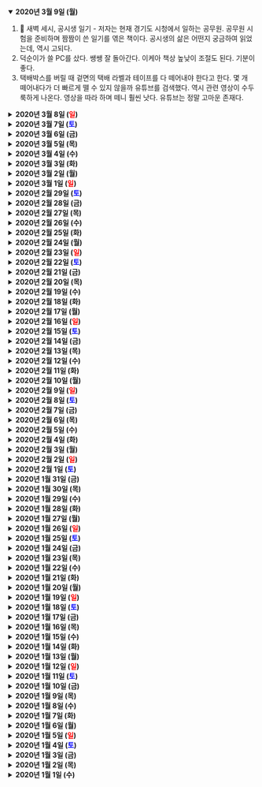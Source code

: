 <details open>
    <summary><b>2020년 3월 9일 (월)</b></summary>
        <ol>
            <li>📖 새벽 세시, 공시생 일기 - 저자는 현재 경기도 시청에서 일하는 공무원. 공무원 시험을 준비하며 짬짬이 쓴 일기를 엮은 책이다. 공시생의 삶은 어떤지 궁금하여 읽었는데, 역시 고되다.</li>
            <li>덕순이가 쓸 PC를 샀다. 쌩쌩 잘 돌아간다. 이케아 책상 높낮이 조절도 된다. 기분이 좋다.</li>
            <li>택배박스를 버릴 때 겉면의 택배 라벨과 테이프를 다 떼어내야 한다고 한다. 몇 개 떼어내다가 더 빠르게 뗄 수 있지 않을까 유튜브를 검색했다. 역시 관련 영상이 수두룩하게 나온다. 영상을 따라 하며 떼니 훨씬 낫다. 유튜브는 정말 고마운 존재다.</li>
        </ol>
</details>
<details>
    <summary><b>2020년 3월 8일 (<text style="color:red">일</text>)</b></summary>
        <p>📖 불의 검 1~12권 - 대하드라마를 본 듯한 재미가 있었다. 아라가 이 악물고 대장질을 할 때, 아무르 사람들이 제사를 지내는 장면에는 눈시울이 붉어졌다. 엔딩도 좋았다.</p>
</details>
<details>
    <summary><b>2020년 3월 7일 (<text style="color:blue">토</text>)</b></summary>
        <ol>
            <li>너덜너덜한 콘센트 케이스를 (일단 시험 삼아 1개만) 교체했다. 유튜브 영상 보며 따라 하니 할만하다. 나중에 너덜너덜한 것 다 바꿔야지. 새삼 영상 지식을 무료로 검색할 수 있는 환경을 제공해준 유튜브와 인터넷에게 감사.</li>
            <li>밥솥으로 고구마 쪄먹으니 간편하고 맛있다.</li>
            <li>주말은 분리수거. 이삿짐 박스가 상당히 많다.</li>
            <li>덕순이의 책상을 조립했다. 공간이 널찍하다. 높이도 위아래로 조절할 수 있다.</li>
            <li>공기청정기를 스마트폰과 연동시켰다. 사실 그냥 버튼 누르는 것이 더 편하고 빠르다. 그래도 굳이 스마트폰으로 조작하는 것이 즐겁다.</li>
            <li>집주인님께서 주신 영화관람권으로 덕순이와 영화.</li>
        </ol>
</details>
<details>
    <summary><b>2020년 3월 6일 (금)</b></summary>
        <ol>
            <li>정수기 설치해서 쓰니 편하다.</li>
            <li>택배가 계속 온다. 끊임없는 박스까기.</li>
            <li>드릴로 집 여기저기를 수리하는 것이 재밌다. 뭔가가 완성되는 기쁨.</li>
        </ol>
</details>
<details>
    <summary><b>2020년 3월 5일 (목)</b></summary>
        <ol>
            <li>전셋집으로 이사했다. 현금이 거의 다 바닥났다. 수납장은 3월 말에 월급이 들어오면 구입하는 걸로 결정. 당분간은 물건을 꺼내놓거나 박스에 넣은 채로 살아야 한다. 마침 코로나바이러스 문제도 있으니, 집들이는 나중에 해야겠다.</li>
            <li>테이블은 미리 사길 잘했다. 넓기도 하고, 콘센트 꽂이가 빌트인 되어있어 편하다.</li>
            <li>살림 장만을 위해 거대한 쇼핑을 여러 번 했다. 큰돈이 나간 것은 슬프지만 소득공제에 큰 도움이 될 것을 생각하면 위로가 된다.</li>
            <li>쇼핑하면서 각종 결제수단을 써봤다. 네이버페이, 쓱페이, 카카오페이, 앱카드, 실물 카드 등. 앱카드가 생각보다 편하다. 카카오페이는 생각보다 잘 안쓴다. 네이버페이는 적립을 많이 해줘서 좋다. 쓱페이는 그냥저냥인데 신세계 빨로 자주 쓰게 된다.</li>
            <li>문 앞에 택배 놓고 가는 시스템 재밌다.</li>
        </ol>
</details>
<details>
    <summary><b>2020년 3월 4일 (수)</b></summary>
        <p>한국은 분리수거를 꼼꼼하게 해야 한다(경비 아저씨의 눈길이 예리하다). 택배박스 라벨, 테이프도 따로 제거를 해야 한다. 사람들이 이 약속을 잘 지키는 것이 놀랍다.</p>
        <p>나는 버리는 재활용 쓰레기 중 실제로 재활용되는 것은 얼마 안 되는 것을 안다. 그래도 그 낮은 확률에라도 걸리길 기대하며 분리수거를 한다. 물론 플라스틱 소비 자체를 줄이는 것이 가장 좋다.</p>
</details>
<details>
    <summary><b>2020년 3월 3일 (화)</b></summary>
        <ol>
            <li>아파트 경비아저씨와 인사했다.</li>
            <li>원목 테이블이 왔다.</li>
            <li>집 비밀번호를 바꿨다.</li>
            <li>인터넷을 설치했다.</li>
            <li>독일의 이삿짐이 왔다.</li>
            <li>이불빨래를 했다.</li>
            <li>내일은 전셋집으로 완전히 이사한다.</li>
            <li>📖 장사의 신 - 나는 자영업자가 아니다. 그럼에도 불구하고 배울 점이 아주 많은 책. 내용 자체도 재밌다. 특히 저자의 다양한 접객 아이디어가 신선하다. 통 큰 서비스보다, 자잘한 서비스를 축적해나가는 것이 포인트. 반값 맥주를 제공하기보다, (오늘 들어온 회가 너무 싱싱해서) 한 번 드셔 보시라며 한 점 올려주는 것이 단골을 만든다.</li>
        </ol>
</details>
<details>
    <summary><b>2020년 3월 2일 (월)</b></summary>
        <p>📖 내 문장이 그렇게 이상한가요? - 문장 잘 쓰는 법과 일기가 묘하게 섞여있는 책. 이런 걸 재밌고 유익하다고 하는 것 같다.</p>
</details>
<details>
    <summary><b>2020년 3월 1일 (<text style="color:red">일</text>)</b></summary>
        <p>새로 산 세탁기가 과연 전셋집 세탁실 문을 통과할 수 있을까 걱정.</p>
</details>
<details>
    <summary><b>2020년 2월 29일 (<text style="color:blue">토</text>)</b></summary>
        <ol>
            <li>📖 윤태영의 좋은 문장론 - 글을 좀 더 잘 쓰고 싶어서 읽은 책. 이 책에 따르면 글은 잘 쓰는 것보다 잘 고치는 것이 더 중요하다. 시작할 때는 일단 내용 위주로 쓰자. 그리고 다시 읽으면서 여러 번 고치자. 간결하고 쉬운 문장으로 고치자.</li>
            <li>가구 보러 이케아 간다. 한국 이케아는 어떻게 다를지 (아니면 하나도 안 다를지) 기대된다.</li>
            <li>전세대출을 도와주신 은행 직원분을 칭찬하는 민원을 넣었다. 그분의 승진에 조금이라도 도움이 되기를 바란다.</li>
        </ol>
</details>
<details>
    <summary><b>2020년 2월 28일 (금)</b></summary>
        <ol>
            <li>건조해서 인공눈물을 많이 넣어서 그런지, 속눈썹이 많이 자랐다. 숱도 풍부해졌다.</li>
            <li>전셋집을 얻었다. 계획 속에만 있던 전셋집을 실제로 얻었다!</li>
            <li>오늘은 도배하는 날. 쓰레기봉투, 음료수, 간식을 사자.</li>
            <li>집의 정확한 도면을 만드려 한다. 오피스 디포에서 줄자를 샀다.</li>
        </ol>
</details>
<details>
    <summary><b>2020년 2월 27일 (목)</b></summary>
        <ol>
            <li>📖 일의 기쁨과 슬픔 - 재밌는 단편 소설집이었다. 첫 두 편은 뭔가 밥 먹다 만 느낌이어서 이상했는데, 나머지는 괜찮았다.</li>
            <li>📖 남편이 회사를 그만둔다고 합니다... - 크게 재밌지도, 재미없지도 않은 만화책. 돈 내고 읽지 않아서 다행이다.</li>
            <li>저번 달에 짧은 글을 써서 국립국어원에 제출했다 (인공지능 학습을 위해 쓰인다고 한다. 현재는 마감되었음). 그 보상으로 문화상품권 3만 원을 받았는데, 어디에 써야 될지 약간 고민.</li>
        </ol>
</details>
<details>
    <summary><b>2020년 2월 26일 (수)</b></summary>
        <p>집 앞 고깃집의 점심 메뉴가 좋다.</p>
</details>
<details>
    <summary><b>2020년 2월 25일 (화)</b></summary>
        <ol>
            <li>인공지능 학습 알바비를 받기 위해 미국의 W-8BEN 문서에 서명을 해야 했는데, 모두 전자서명으로 이루어졌다. 한국의 공문서에는 언제 전자서명이 도입되려나, 생각을 해보았는데 한국은 이미 (휴대폰 또는 공인인증서를 통한) 본인인증 시스템이 서명을 대체하고 있다. 공문서 관련해서 '내가 손으로 서명할 일이 있었던가?' 질문해보니 없었다. 이미 앞서가고 있었음.</li>            
            <li>📖 평등은 없다 - 너무 짧은 책이라 당황스러웠지만 그래도 생각해볼 만한 주제였다. 경제적 불평등이 문제가 아니라 빈곤이 문제고 다수가 돈을 (괜찮은 일상을 살기에) 충분하게 갖지 못함이 문제다.</li>
            <li>📖 나는 아마존에서 미래를 다녔다 - (실제로 그런지는 모르겠지만 일단 저자가 스스로를 소개하기엔) 슈퍼 록스타 개발자가 아닌 평범한 실력의 개발자로서 아마존에서 12년간 근무하며 경험하고 배웠던 일들과 아마존의 업무 문화를 엿볼 수 있는 책. 공감 가는 내용과 배울 내용이 적절히 섞여있어 개인적으로 많이 와 닿는 책이었다. 끝없이 오직 본질을 추구하며 달려가는 것은 매우 보람차면서도 지치는 일이다.</li>
        </ol>
</details>
<details>
    <summary><b>2020년 2월 24일 (월)</b></summary>
        <p>📖 하이퍼포커스 - 언제나 100% 집중하는 삶은 사실 그리 좋지 못하다는 것을 가르쳐준 책. 몰입 상태는 최고로 생산적이지만 강한 통제력 때문에 창의적이지 못하다. 반대로 아무 생각 없이 멍 때리기는 생산적이지는 않지만 창의적이다. 창의적이기만 해서는 아무것도 이루지 못하지만, 생산적이기만 해서는 새로운 관점에서 보지 못한다.</p>
        <p>결론은 (언제나 그렇듯이) 밸런스.</p>
</details>
<details>
    <summary><b>2020년 2월 23일 (<text style="color:red">일</text>)</b></summary>
        <ol>
            <li>일요일은 가계부 작성.</li>
            <li>어머니가 주신 시루떡 맛있다.</li>
            <li>오랜만에 오래 잘잤다.</li>
        </ol>
</details>
<details>
    <summary><b>2020년 2월 22일 (<text style="color:blue">토</text>)</b></summary>
        <ol>
            <li>다음 주에 전셋집 잔금을 치르기 위해 이체한도를 올렸다. 긴장됨.</li>
            <li>다행히 마블과 소니의 관계는 좋은 쪽으로 발전하고 있는 듯. 스파이더맨 영화가 더 다양하게 나올 것 같다.</li>
            <li>인공지능 학습시키기 알바 2개.</li>
        </ol>
</details>
<details>
    <summary><b>2020년 2월 21일 (금)</b></summary>
        <ol>
            <li>안드로이드11이 프리뷰 봤는데 재밌는 기능이 많다. 특히 화면 자체 녹화 기능과 세부 권한 설정.</li>
            <li>김밥 김에 밥 깔아주고 다 만든 김밥 썰어주는 로봇이 신기하다.</li>
            <li>커피우유 2+1 좋다.</li>
        </ol>
</details>
<details>
    <summary><b>2020년 2월 20일 (목)</b></summary>
        <ol>
            <li>덕순이가 추천해준 중국노래 芒种 아주 좋다.</li>
            <li>전세대출이 본심사에 들어갔다. 긴장됨.</li>
            <li>국민은행 전자 서명 스크린을 유심히 보니까 Adobe Sign을 사용하고 있었다. 국내 전자서명 업체의 소프트웨어가 아니라 놀라웠음. 어서 전자서명/전자도장으로 근로계약서도 작성하고, 부동산 거래도 하는 시대가 왔으면.</li>
            <li>카카오 이메일 계정을 만들었지만 웹버전도 없고 전용앱도 없어서 방치 중...</li>
        </ol>
</details>
<details>
    <summary><b>2020년 2월 19일 (수)</b></summary>
        <p>📖 논어 - 어려울까봐 많이 걱정했는데 생각보다는 읽을만했다. 중국어 부분은 모르니 건너뛰고, 친절한 한국어 번역과 해설이 날 살려주었다. 읽으면서 인상 깊었던 부분을 추려봄:</p>
        <ul>
            <li><i>군주는 신하를 예(禮)로써 통솔하고, 신하는 군주를 충심으로 섬겨야 합니다.</i></li>
            <li><i>백성들을 교화하고 이끌 수는 있지만, 그들에게 강요해서는 안 된다.</i></li>
            <li><i>계문자(季文子)가 세 번 생각한 뒤에야 행하였다. 공자가 이 말을 듣고 말했다. "두 번이면 충분하다."</i></li>
            <li><i>군자는 화합하지만 동일하지 않으며, 소인은 동일하지만 화합하지 않는다.</i></li>
            <li><i>원양(原壤)이 두 다리를 벌리고 앉아 공자를 기다렸다. 공자가 그를 비난하였다. "너는 어려서는 효제(孝悌)를 배우지도 않았고, 장성해서는 이뤄놓은 것도 없고, 늙어서는 죽지도 않으니 정말 도적이로다." 그러면서 지팡이로 그의 종아리를 쳤다.</i></li>
        </ul>
</details>
<details>
    <summary><b>2020년 2월 18일 (화)</b></summary>
        <p>📖 카오스 멍키 - 실리콘밸리의 (야수성이 들끓는) 무법지대와 같은 이야기는 언제 읽어도 재밌다. 특히 (저자가 페이스북에서 일했던 내용을 토대로) 페이스북의 업무 문화를 머릿속에 그려볼 수 있다는 점이 좋았다. IT 스타트업의 세계는 냉정하고, 쉴 새 없고, (끝이 없기에) 지치지만, 그만큼 중독성이 있다.</p>
        <p>흥미로운 얘기와는 별개로, 저자가 그다지 좋은 인성의 소유자는 아닌 것 같다. 저자 본인이 벌인 일 중 몇몇은 꽤 쓰레기 같은 행동이었으니까. 근데 그건 (책을 자세히 읽어보면) 저자 본인도 인정하는 것 같다.</p>
</details>
<details>
    <summary><b>2020년 2월 17일 (월)</b></summary>
        <ol>
            <li>국내 관객 수는 잘 모르겠지만 소닉은 전 세계적으로 흥한듯하다. 지난 4일 동안의 (전 세계) 박스오피스 매출이 1000억 원을 넘었음.</li>
            <li>면을 넣은 마파두부 너무 맛있다. 적당히 맵고.</li>
            <li>글을 읽을 때 E잉크와 스마트폰 중 어느 게 눈이 더 피로한가에 대한 자료를 보니 결론은 둘 다 비슷하다였다.</li>
        </ol>
</details>
<details>
    <summary><b>2020년 2월 16일 (<text style="color:red">일</text>)</b></summary>
        <ol>
            <li>이마트에서 장보고 폰으로 적립 후 카드로 결제하는 건 번거로우니 다음부터는 쓱페이를 써보자.</li>
            <li>간편 결제 서비스와 적립금 쌓이는 것 때문에 가계부 정리가 복잡해졌다. 좀 더 간단하게 정리할 수 있도록 궁리해봐야겠다.</li>
            <li>어제는 술 마시면서 책을 읽어보았는데 영 아니었다. 책은 맑은 정신으로 읽자.</li>
        </ol>
</details>
<details>
    <summary><b>2020년 2월 15일 (<text style="color:blue">토</text>)</b></summary>
        <p>📖 네이버는 어떻게 일하는가 - 네이버의 업무 문화에 대한 책인 줄 알았는데, 업무 문화뿐만 아니라 창업스토리, 현재 투자하고 있는 기술 등 네이버에 대한 전반적인 내용을 모두 다루고 있다.</p>
        <p>책에 소개된 네이버의 업무 문화는 요즘 IT회사들이 일하는 방식과 크게 다르지 않다. 자유로운 업무 스케줄을 갖고, 이동하면서 스마트폰으로 일하고 집에서 일했다가 사무실에서 일한다. 이건 크게 특별할 것이 없는 부분이다. 다만 조직관리 부분에서 아메바식 경영스타일을 도입한 것은 몰랐던 사실이라 흥미로웠다.</p>
        <p>대표가 서비스 디테일에 대한 수정 요청을 24시간 언제든지 담당 팀에게 메시지를 보내면 담당 팀이 최대한 빠르게 조치를 취하는 건, 나는 양날의 검이라고 생각한다. 디테일에 대한 집착은 환영이지만, 대표가 하는 말이면 모든 우선순위를 제쳐놓고 처리하게 되어 고객의 의견과 데이터보다 대표에 말에 귀를 기울이게 될 수도 있다. 일하는 직원으로서의 피로도도 상당할 테고.</p>
        <p>그래도 네이버가 한국을 대표하는 테크회사인 것은 사실이고, 네이버의 서비스도 상당히 괜찮아졌다. 저자가 말하는 것처럼 향후 어떻게 '검색과 뉴스' 회사에서 '기술' 회사로 거듭날지 궁금하다.</p>
</details>
<details>
    <summary><b>2020년 2월 14일 (금)</b></summary>
        <p>'원래 그런거야' 이 말이 아마 TOP3 안에 들 정도로 싫다.</p>
</details>
<details>
    <summary><b>2020년 2월 13일 (목)</b></summary>
        <p>📖 마케팅이다 - 세스 고딘이 해주는 마케팅 이야기 책. 마케팅은 '누구의 문제를 어떻게 해결해줘야 할까?'에서 출발해야 한다는 메시지에 동의한다. 본질에 집중하고 소수의 팬에게 집중해야 한다. 불특정 다수에게 광고를 뿌리는 시대는 (아직 많이들 그렇게 하고 있긴 하지만) 끝나가고 있다. 더 민주적이고, 투명하고, 빡빡하고, 혼란스럽고, 신뢰를 구축하기 어렵고, 될 놈은 되고, 껍데기가 아닌 본질에 (진짜로) 올인해야 하는, 그렇게 하기는 정말 어렵기 때문에 그렇게 해내는 자들이 보상을 쓸어가는, 그런 방향으로 (더 빠르게) 흘러갈 것이라 생각한다.</p>
</details>
<details>
    <summary><b>2020년 2월 12일 (수)</b></summary>
        <ol>
            <li>1월 통신비 8800원이 출금된다는 알림이 왔다. 독일 가기 전 6~7만 원 쓰던 걸 생각하면 아주 꿀.</li>
            <li>각종 알림이 카톡으로 오는 건 좋은데, 역시 카톡 채팅방 리스트가 난잡해지니 신경 쓰인다. 채팅과 알림 탭을 구분할 수 있으면 좋을 텐데.</li>
            <li>어제 저녁은 일 이야기하면서 삼겹살.</li>
        </ol>
</details>
<details>
    <summary><b>2020년 2월 11일 (화)</b></summary>
        <ol>
            <li>한국에선 이메일이 철저히 무시당하고 그 대신 카톡, 문자, 전화가 상당히 자주 쓰인다. 상대방의 반응을 빨리빨리 얻어낼 수는 있지만, 반대로 정확한 정보를 한 곳에 시간 순서대로 모아놓는 작업이 따로 필요해서 좀 귀찮다. 체계보다는 느낌적인 느낌이 더 중시되는 느낌적인 느낌.</li>
            <li>구독하는 해외 서비스의 결제 카드정보를 신용카드로 바꾸었다.</li>
            <li>구글의 프로그레시브 웹앱을 4개 써보았다(드라이브, 포토, 맵, 유튜브뮤직). 미래의 모든 앱은 전부 프로그레시브 웹앱으로 되지 않을까 생각한다.</li>
        </ol>
</details>
<details>
    <summary><b>2020년 2월 10일 (월)</b></summary>
        <ol>
            <li>오늘은 전세자금 마련을 위해 오랫동안 묵혀놨던 정기예금을 해지하자.</li>
            <li>신용카드를 픽업하러 가자.</li>
            <li>조금 덜 추워졌다.</li>
        </ol>
</details>
<details>
    <summary><b>2020년 2월 9일 (<text style="color:red">일</text>)</b></summary>
        <ol>
            <li>어제 저녁에 이태리 부대찌개 먹었는데 햄도 듬뿍 들었고 국물 뜨근하고 다 좋았다.</li>
            <li>장모님 환갑. 맛있는 저녁과 술. 즐거운 시간.</li>
            <li>일찍 씻고 자자. 한국 와서 수면 패턴이 많이 어그러졌음.</li>
        </ol>
</details>
<details>
    <summary><b>2020년 2월 8일 (<text style="color:blue">토</text>)</b></summary>
        <ol>
            <li>드디어 독일에서 온 이삿집이 전부 도착했다. 설날과 담당자 실수 등이 겹쳐 많이 늦어졌지만, 다 도착했으니 됐다. 지금 임시로 살고 있는 오피스텔에는 둘 곳이 없기 때문에 당분간은 부모님 집에 놓기로.</li>
            <li>🎬 버즈 오브 프레이(할리 퀸의 황홀한 해방) - 가벼운 마음으로 즐겁게 볼 수 있는 영화였다. 의외로 액션이 괜찮았고, 헌트리스 캐릭터가 마음에 든다. 내용 전개가 뒤죽박죽이면서도 나중에 합쳐진 후 막나가는 느낌이 좋았음.</li>
            <li>거실에 놓을 테이블을 결제했다. 큰 돈이 나갈 때마다 가슴이 철렁하지만, 그래도 마음에 드는 공간을 만들어 가는 건 기분이 좋다.</li>
        </ol>
</details>
<details>
    <summary><b>2020년 2월 7일 (금)</b></summary>
        <ol>
            <li>현재 나에겐 PS4가 없기 때문에, 형에게 나의 PS4 아이디를 빌려줬다. 내 라이브러리에 있는 어쌔신 크리드 오디세이를 공짜로 플레이할 수 있어서 좋아하는 중.</li>
            <li>📖 에이트 - 인공지능 사회에 관한 책. 저자가 한국인이라 좀 더 와 닿는 이야기가 많았다. 인공지능은 사회의 기계적인 부분(무언가를 만들거나, 운반하거나, 확인하거나, 감시하는 등)은 대부분 대체하고 있고 계속해서 대체할 것이다. 인공지능에게 대체되지 않는 인간이 되려면 어떡해야 할까. 책을 읽으면서 내린 결론은, 인공지능의 기술적인 사실과 존재의미를 정확히 이해하고, 그 인공지능을 적극 활용하는 창조적이고, 이타적이고, 철학적으로 생각할 수 있는 사람이 되도록 죽을 때까지 갈고닦는 삶을 살아야한다. 그렇지 않으면 인공지능의 보호 아래 그저 살아가기만 하는 존재가 될지도 모른다.</li>
            <li>90년대 대격변은 PC였고, 2000년대 초반 대격변은 인터넷, 2010년 이후의 대격변은 스마트폰. 스마트폰 다음의 대격변은 무엇일까 예측을 해보면, 나는 인공지능, 도시 인프라 그리고 법이라고 생각한다. 인공지능이야 계속해서 발전해 모든 곳에 스며들 것이고, 도시 인프라도 그에 맞춰 전부 리뉴얼되어야 하고, 관련 법도 뜯어고칠 곳이 많다. 근데 만약 인공지능 수준이 상당히 높아졌고, 도시도 대부분 스마트 시티로 리뉴얼됐고, 법도 그에 맞게 개정되었다고 치면, 그다음은 뭐지?</li>
        </ol>
</details>
<details>
    <summary><b>2020년 2월 6일 (목)</b></summary>
        <ol>
            <li>가구를 보러 원당까지 다녀왔다. 마음에 드는 걸 찾아서 다행.</li>
            <li>매끄러운 협업은 기분이 좋다.</li>
            <li>상하목장 우유 비싸지만 맛있음.</li>
        </ol>
</details>
<details>
    <summary><b>2020년 2월 5일 (수)</b></summary>
        <ol>
            <li>아침에 엄청 추웠다. 살려는 매트리스에 누워보기 위해 추위를 뚫고 침대 매장으로 가 열심히 누워본 후 결제했음.</li>
            <li>전세대출 이율을 낮추기 위해 신용카드를 발급했다. 또한 먼 미래에 높은 신용등급으로 대출을 받기 위해서도 신용카드를 써야 하는 상황. 바로바로 돈이 빠져나가지 않는 게 귀찮긴 하지만 그 외에는 괜찮을 것 같다.</li>
            <li>이마트 푸드코트 밥 맛있다.</li>
        </ol>
</details>
<details>
    <summary><b>2020년 2월 4일 (화)</b></summary>
        <ol>
            <li>📖 미니멀라이프 물건 관리와 정리법 - 원래 책 제목이 'すっきり暮らすために持たないもの、やめたこと'인데, 한국 제목은 그 뉘앙스를 다 날려버린 정리 스킬 모음집으로 만들어버렸다. 구린 제목과는 다르게 배울만한 정리 기술이 쏠쏠하게 있었다. 완벽한 수납보다는 애초에 수납할 물건을 (엄격한 규칙을 갖고)적게 유지하는 것이 핵심.</li>
            <li>덕순이가 알려준 이천쌀 아이스크림 맛있다. 이마트24 편의점에서만 판다고 함.</li>
            <li>테이블 사이즈를 보러 판교 무인양품을 갔다. 낮은 테이블이 꽤 기분 좋다. 하지만 퀄리티에 비해 비쌈.</li>
            <li>덕순이와 오전에 치과 가서 스케일링을 받았다. 독일과 비교해서 모든 것이 훌륭했다. 친절한 직원들, 최신식 장비, 폐렴 때문인지 열도 재주고, 이 닦는 법도 가르쳐주고, 의료보험까지 된다.</li>
            <li>백종원의 홍콩반점에서 고추짜장+볶음짬뽕+탕수육을 시켜 덕순이와 맛있게 먹었다. 저렴한데 맛까지 있으니 만족도 매우 높았음.</li>
            <li>은행에서 약 1시간 상담 후 전세대출을 신청했다. 덕순이와 난 이제 빚쟁이의 삶으로 향한다.</li>
        </ol>
</details>
<details>
    <summary><b>2020년 2월 3일 (월)</b></summary>
        <ol>
            <li>덕순이와 집에서 고기를 구워 먹었는데 그렇게 꿀맛일 수가 없었다. 게다가 고기 먹을 때 필요한 상추와 깻잎을 손쉽게 살 수 있다는 점에서 감동이었다. 모든 걸 베를린과 비교하면 더 증폭해서 즐길 수 있다^_^</li>
            <li>전통 찻집엔 전통 차만 있는 게 아니었다. 몰랐음.</li>
            <li>어서 전셋집으로 이사 가고 싶은 마음. 한 달 남았다.</li>
        </ol>
</details>
<details>
    <summary><b>2020년 2월 2일 (<text style="color:red">일</text>)</b></summary>
        <p>📖 공부의 미래 - 모르는 것을 효과적으로 공부하는 법을 공부하는 것이 중요하다.</p>
</details>
<details>
    <summary><b>2020년 2월 1일 (<text style="color:blue">토</text>)</b></summary>
        <ol>
            <li>한국에서 보낸 첫 한 달에 대한 감상은... 벌써 한 달이 지났네? 아직도 새로운 발견이 있다. 정말 모든 것이 모바일 위주라던가, 번화가의 길거리도 놀랍도록 깨끗하다던가, 사람들이 생각보다 마스크를 안 쓰고 다닌다던가, 지하철 와이파이가 잘 잡혀도 일부 구간(주로 터널)에서는 안 잡힌다던가, 슈퍼/편의점 브랜드별 오리지널 맥주가 생겼다던가 등등.</li>
            <li><p>오늘은 수원 영통에 있는 삼성 박물관을 다녀왔다. 주말인데도 한산한 걸 보면 큰 인기는 없는 듯? 대신 삼성 본사 옆에 있다 보니 박물관 구성을 세심하게(=돈을 발라서) 잘해놓았다. 입장료는 무료(!). 전기의 발견부터 시작해 현재 인공지능 시대에 이르기까지 삼성이 그 역사와 함께 어떤 형태로 발전해왔는지 한눈에 볼 수 있다. 애니콜 휴대폰이나 브라운관TV 같이 추억의 가전제품도 많이 볼 수 있어서 나름 재밌음.</p>
            <p>삼성은 한국인으로서 복잡 미묘한 감정이 드는 기업이지만, 세계 최고의 기술력과 자본을 가진 기업인 것은 부정할 수 없고 배울 점도 많다. 다만 전시관에 소프트웨어에 대한 이야기가 거의 없어 역시 이 부분은 아직 자신이 없구나 느꼈음.</p></li>
            <li>2월 1일이니 1월의 가계부를 정리하자.</li>
        </ol>
</details>
<details>
    <summary><b>2020년 1월 31일 (금)</b></summary>
        <ol>
            <li><p>📖 OKR: 전설적인 벤처투자자가 구글에 전해준 성공 방식 - 나는 구글이 OKR을 만들었다고 생각했는데, 1980년대에 앤디 그루브라는 사람이 만들었고, 후에 인텔이 도입했고, 그 후에 인텔이 도입한 사례를 참고해 구글이 도입했다는 것이라는 게 놀라웠다.</p>
            <p>또한 OKR은 회사에서 사용하는(내가 다니는 회사에서도 사용하고 있다) 성과 측정 도구라고만 생각했는데, 생각보다 많은 유명인들이 자신의 개인적인 용도로도 OKR을 사용하고 있다는 게 놀라웠다. 덕순이와 나 사이에서도 "우린 현재 행복한 가정을 이루고 있는가?"를 구체적으로 측정할 수 있도록 시험 삼아 OKR을 사용해보면 어떨까 한다.</p></li>
            <li>어제 친구를 만나러 공덕을 갔다. 사업을 즐거운 마음으로 하시는 것 같아 좋았고 재밌는 구경도 많이 시켜주셨다. 새로운 무언가를 만드는 사람의 이야기는 언제나 재밌음.</li>
            <li>생각해보니 나의 첫 직장은 공덕에 있었고, 매일 왕복 4시간을 출퇴근에 소비했다(당시엔 스마트폰도 없었다). 옛날엔 어떻게 그렇게 무식 부지런하게 다녔는지 모르겠다. 오랜만에 오니 기억나는 가게도 있고 새로 생긴 가게도 있고, 추억이 새록새록하다. 근로자로 일한 지 벌써 10년.</li>
        </ol>
</details>
<details>
    <summary><b>2020년 1월 30일 (목)</b></summary>
        <p>전세대출에 필요한 재직증명서와 월급명세서를 출력하려 하는데 사무실 프린터가 어째서인지 잘 작동하지 않아 오피스디포에서 가서 출력을 하는데 단 돈 200원. 게다가 카드결제가 가능하다. 나는 충격 먹었다.</p>
        <p>아직 내가 독일에 살고 있다면 프린터 구입을 고려해보겠으나 지금처럼 1) 각종 무인발급기에서 증명서를 출력할 수 있고 2) 개인적으로 필요한 서류는 몇 백 원에 출력소에서 출력할 수 있다면, 프린터는 안 사도 되겠다(사실 출력소에서 싸게 프린트하는 건 10~20년 전에도 가능했으나 어느새 잊고 있었음).</p>
        <p>프린터뿐만 아니라 다른 것도 집에 이것저것 구비해놓는 것보다 (약간 불편하더라도)필요할 때 주변 상권의 인프라를 이용하는 게 더 간편하고 돈도 덜 들 것 같다.</p>
</details>
<details>
    <summary><b>2020년 1월 29일 (수)</b></summary>
        <p>전셋집 가구 배치를 어떻게 할까 아이패드로 이리저리 돌려보다가 늦게 잤다.</p>
</details>
<details>
    <summary><b>2020년 1월 28일 (화)</b></summary>
        <ol>
            <li>어제 덕순이와 카페에 가서 각자 할 일을 하며 시간을 보냈는데 평화롭고 좋았다.</li>
            <li>대출 신청에 필요한 서류를 모으자.</li>
            <li>생각보다 편의점에 잘 안 가게 된다. 비싸기도 하고.</li>
        </ol>
</details>
<details>
    <summary><b>2020년 1월 27일 (월)</b></summary>
        <p>안락한 환경에 젖어들지 말자.</p>
</details>
<details>
    <summary><b>2020년 1월 26일 (<text style="color:red">일</text>)</b></summary>
        <p>🎬 남산의 부장들 - 친구들과 밤늦게 봐서 졸리면 어떡하나 걱정했는데 쓸데없는 걱정이었다. 다 보고 나서 계속 "재밌다 재밌다" 했음. 어제 다 읽은 한국 근현대편과 영화 내용이 겹치기 때문에 머릿속에 더 빠져들었던 것 같다.</p>
        <p>또한 한국 영화에서 의미 없이 많이 나오는 1) 과도하게 잔인한 장면 2) 내용과 관계없는 예쁜 아이캔디 배우 3) 그 아이캔디 배우의 과도한 노출과 잠자리 장면이 없어 더 마음에 들었다.</p>
</details>
<details>
    <summary><b>2020년 1월 25일 (<text style="color:blue">토</text>)</b></summary>
        <ol>
            <li>📖 역사 멘토 최태성의 한국사 근현대편 - 전근대편보다 더 가까운 과거의 일을 이야기하고 있어서 재밌었다. 2018년에 나온 책이라 그런지 문재인 대통령 취임 등 굉장히 최근까지의 내용을 다루고 있다.</li>
            <li>설을 맞아 부모님 집에 왔는데, 탁자 위에 물티슈가 하나 있었다. 물티슈 이름이 "홈플러스 시그니처 물티슈"였다. 출시된 상품이 성숙해지면서 (누구에게나 추천할 수 있는) 하나의 대표 상품으로 자리 잡아가는 게 시그니처 상품이라고 생각했는데, 홈플러스 물티슈는 아예 제품명에 '시그니처'를 넣어버렸다(사람 이름으로 치면 '김훌륭'이 아닐까). 하나의 마케팅 용어로 굳어지고 있다는 느낌을 받았다. 이 단어 중구 남방으로 너무 많이 보임.</li>
            <li>한국의 맥주 종류가 참 다양해진 게 보인다. 최근에 마신 건 GS슈퍼의 '경복궁' 맥주인데 너무 강하지 않고 맛있다. 유럽 맥주야 지겹도록 마셨으니, 국내 브랜드를 다양하게 즐겨보자.</li>
        </ol>
</details>
<details>
    <summary><b>2020년 1월 24일 (금)</b></summary>
        <p>어제 스타벅스에서 일하는데 콘센트 자리가 없어서 맥북 배터리가 간당간당했다. 하지만 살아남았음.</p>
</details>
<details>
    <summary><b>2020년 1월 23일 (목)</b></summary>
        <ol>
            <li>밥솥으로 밤 쪄 먹으니 꿀맛.</li>
            <li>집에서 일할 때 끝을 맺는 게 중요하다고 느꼈다. 안 그러면 끝도 없이 일하게 된다.</li>
            <li>레진에서 설 선물로 비싼 과일을 보내줬는데, 연재 종료된 지 꽤 된 작품(매출도 콩알만 한 수준이다)에게 왜 계속 신경 써주는지 의아하면서도 맛있게 먹었다.</li>
        </ol>
</details>
<details>
    <summary><b>2020년 1월 22일 (수)</b></summary>
        <p>📖 역사멘토 최태성의 한국사 전근대편 - 우리나라 역사에 대한 교양이 부족하다고 느끼던 참에, 예스24 북클럽에 눈에 띈 책. 단순히 랭킹이 높아서 읽기 시작했는데, 쉽게 쓴 덕분인지 빠르게 읽었다. 읽으면서 든 생각은, 나의 이득을 위해 타인을 구속하면 언젠가는 그 대가를 지불해야하는 것 같다.</p>
</details>
<details>
    <summary><b>2020년 1월 21일 (화)</b></summary>
        <p>📖 90년생이 온다 - 예스24 북클럽(덕순이 덕분에 2달 무료)에 있길래 읽었다. 의외로 자세한 사례와 연구가 꽤 있어 생각할 거리가 많았다. 앞으로의 세상은 지금보다 훨씬 더 직관적이고 투명하게 바뀔 것이라 생각한다. 그런 과정에서 나를 포함한 많은 사람들의 삶에 변화가 있겠지?</p>
</details>
<details>
    <summary><b>2020년 1월 20일 (월)</b></summary>
        <ol>
            <li>어제는 오랜 친구와 오랜만에 만나서 보쌈과 파전과 막걸리를 먹으며 즐거운 시간.</li>
            <li>이번 주는 먹는 거 조금 쉬어야지.</li>
            <li>이번 주에 한국에서의 첫 월급이 들어온다. 두근두근.</li>
        </ol>
</details>
<details>
    <summary><b>2020년 1월 19일 (<text style="color:red">일</text>)</b></summary>
        <ol>
            <li>오랜만에 9시간을 잤다.</li>
            <li>어제는 반가운 친구들을 만났다. 한 명이 미국에서 온 덕분에 서울 관광도 즐겁게 했는데, 내가 기억하던 것과 많이 달라졌다. 경복궁이 너무 아름답고 조용해서 많이 걸었다.</li>
            <li>📖 스몰빅 - 평범한 자기 계발 책일 줄 알았는데 의외로 쓸만한 부분이 있었다. 불타는 의지와 동기부여보다는 '그렇게 할 수밖에 없는 환경과 시스템'을 만들어 매일 조금씩 만들어 가는 것이 훨씬 효과적이고 현실적이다.</li>
        </ol>
</details>
<details>
    <summary><b>2020년 1월 18일 (<text style="color:blue">토</text>)</b></summary>
        <ol>
            <li>🎬 천문 - 세종대왕과 장영실의 이야기를 다룬 영화. 장영실이 흥분에 가득 차서 시계를 뚝딱뚝딱 만들 때, 그 새로운 것을 만들어내는 에너지가 기분 좋았다. 내용도 전반적으로 재밌었음.</li>
            <li>내가 돈 쓴 적도 없는 곳에서 현금영수증이 기록되길래 뭔가 싶었는데, 아마 나의 휴대폰 번호를 전에 쓰던 사람의 가족이 적립하는 것이 아닐까 싶다. 나야 손해 볼 것 없이 오히려 이득이지만, 그래도 말해줄 방법이 없어서 안타깝네.</li>
            <li>중요하고 급한 것보다, 중요하지만 급하지 않은 것에 시간을 투자하자.</li>
        </ol>
</details>
<details>
    <summary><b>2020년 1월 17일 (금)</b></summary>
        <ol>
            <li>이제 유튜브 2배속 없이는 영상을 못 보겠다.</li>
            <li>롤의 전략적 팀전투 모드가 너무 재밌어서 하루에 꼭 3판 정도는 하고 잔다. 끊임없이 새로워지는 롤을 보면 어떤 게임이 장수하는지 눈에 보인다.</li>
            <li>어젯밤에 덕순이와 전셋집 도면을 아이패드로 이리저리 돌리보면서 안에 가구를 이리저리 배치하면서 어디에 뭘 놓을지 이야기하는 순간이 아주 즐거웠다. 덕분에 늦게 잤다.</li>
        </ol>
</details>
<details>
    <summary><b>2020년 1월 16일 (목)</b></summary>
        <ol>
            <li>하루 루틴이 어느정도 자리잡혔다. 컨디션도 좋고.</li>
            <li>아침엔 감동란.</li>
            <li>점심 때 스시를 먹자!!</li>
        </ol>
</details>
<details>
    <summary><b>2020년 1월 15일 (수)</b></summary>
        <p>아침에 일어나면 독일에서 야근 중인 애들과 이야기할 수 있다.</p>
</details>
<details>
    <summary><b>2020년 1월 14일 (화)</b></summary>
        <p>살기 좋은 동네와 비싼 동네는 역시 별개라는 생각이 든다. 잠깐 판교를 갔다 올 일이 있었는데, 평균 밥값을 12000원 이상 잡아야 하고 가게도 그렇게 많지 않다. 주변 건물 디자인이나 퀄리티는 정말 좋지만, 정작 이용해야 할 인프라가 그렇게 다양하지는 않아서 집값과 물가가 훨씬 낮은 지역이 살기는 더 좋다는 생각이 들었다.</p>
</details>
<details>
    <summary><b>2020년 1월 13일 (월)</b></summary>
        <p>📖 시녀 이야기 - 역시 남에게 무언가를 강제한다는 것은 좋지 않다. 사람은 자유롭고 심심하지 않아야한다.</p>
</details>
<details>
    <summary><b>2020년 1월 12일 (<text style="color:red">일</text>)</b></summary>
        <ol>
            <li>🎬 만달로리안 시즌1 - 디즈니+ 스타워즈 드라마. 나 같은 라이트 팬이 (잔뜩 심어진 이스터에그를 눈치채지 못하는 상태에서) 보기에도 평범하게 재밌는 작품이었다. 아기 요다를 데리고 탈출하는 에피소드3과 마지막 에피소드가 가장 재밌었다.</li>
            <li>🎬 겨울왕국 - 2를 본 후에 1이 궁금해져서 아침에 봤는데 1이 훨씬 재밌었다. 2는 캐릭터와 음악 외에는 기억나는 게 별로 없는데, 1은 아주 인상적이었다.</li>
            <li>점심은 가족점심. 샤브샤브.</li>
        </ol>
</details>
<details>
    <summary><b>2020년 1월 11일 (<text style="color:blue">토</text>)</b></summary>
        <ol>
            <li>전세 계약서에 서명하고 계약금 다 지불했다. 큰 금액이라 긴장됐지만 무사히 잘 마무리되었다.</li>
            <li>집주인분이 인상도 좋고 상대방을 존중해주는 스타일이라 마음에 들었다.</li>
            <li>계약하고 오는 길에 덕순이와 명랑핫도그를 먹었는데 엄청 맛있었다. 하지만 칼로리가 폭탄이어서 정말 가끔만 먹어야겠다.</li>
            <li>월요일에는 계약서 확정일자를 받으러가자.</li>
        </ol>
</details>
<details>
    <summary><b>2020년 1월 10일 (금)</b></summary>
        <ol>
            <li>형이 잘 살고 있는 것 같아 좋았다. 같이 돈까스 먹음.</li>
            <li>오피스텔 빨래 대가 작아서 빨래를 자주 해야 한다.</li>
            <li>친구가 말차 프라푸치노 기프티콘 선물해줘서 바꿔서 먹으면서 일함.</li>
        </ol>
</details>
<details>
    <summary><b>2020년 1월 9일 (목)</b></summary>
        <ol>
            <li>어제 처음으로 사무실로 출근했다. 사무실을 같이 쓰시는 분이 아주 오래전 한 번 뵈었던 분이라 반가웠다 (처음엔 못 알아봤다). 위층에는 첫 직장 때의 상사분이 계셔서 밥 얻어먹었다. 세상 아주 좁다는 생각을 했다.</li>
            <li>사무실은 작은 공유 오피스인데, 모든 인프라 이용을 앱을 통해서 해야 한다. 최근 일주일 동안 내 폰에 새로 깔린 앱이 10개가 넘는다.</li>
            <li>출근은 문에서 문까지 딱 1시간 걸린다. 베를린에서 15분 걸리던 것에 비해면 상당히 긴데, 긴 만큼 강제로 책 읽는 시간이 늘어나 나름 긍정적인 면도 있다.</li>
            <li>드디어 4대 보험 처리가 완료되었다. 다행히 적용 날짜는 1월 1일부터로 되었음.</li>
            <li>주문한 밥솥이 왔는데 밥솥이 우주선 같이 생기고 말도 한다.</li>
            <li>독일 이삿짐이 이번 주 안에 출고가 될 것 같다. 그럼 다음 주에는 받아볼 수 있지 않을까 싶음.</li>
            <li>오늘은 형 집에 잠깐 놀러 간다.</li>
        </ol>
</details>
<details>
    <summary><b>2020년 1월 8일 (수)</b></summary>
        <ol>
            <li>한국 와서 처음으로 꿈을 꿨는데 내용이 기억나지 않는다.</li>
            <li>영화 '뉴 뮤턴트'는 개봉 안 할 줄 알았는데 4월에 개봉 예정이라고 한다. 예고편도 괜찮아보임.</li>
            <li>배달의민족을 처음 써봤는데 사용자 경험이 아주 괜찮았음.</li>
        </ol>
</details>
<details>
    <summary><b>2020년 1월 7일 (화)</b></summary>
        <ol>
            <li>어제 하루 만에 전셋집 8개를 보고, 하나 계약금을 넣었다. 이걸 하루만에 할 수 있다니 신세계.</li>
            <li>이체한도 증액을 위해 은행 OTP를 발급받았다. 하지만 모바일 인증서를 쓰면 OTP는 쓸 일이 없다. 그냥 만 원 내고 발급받는 것이 의미 있는 귀찮은 물건.</li>
            <li>첫 분리수거를 했다. 독일보다 좀 더 (다른 방식으로) 세분화되어 있는 점이 재밌다.</li>
            <li>점심으로 순대국밥을 먹었다. 이렇게 맛있는데 겨우 6유로 언저리.</li>
            <li>미세먼지가 없을 때를 노려 방 환기.</li>
            <li>해외폰이라 KT 공공 와이파이가 써지지 않아 고객센터에 전화해 나의 픽셀2 MAC 주소를 등록했다. 이제 잘 연결된다.</li>
            <li>무인 택배함에서 물건을 찾았다. 신세계.</li>
            <li>아무도 "영수증 드릴까요?"를 말하지 않아 당황했다. 이제 영수증을 버리는 것이 기본값인 게 놀랍다.</li>
            <li>티머니에 현금영수증 연동을 했다. 휴대폰 번호 하나면 모든 걸 통합할 수 있다니 신세계.</li>
            <li>은행에서 대기하면서 "휴대폰 충전센터"가 보이길래 가봤더니 전부 마이크로 USB. USB-C는 어디 간 거야.</li>
            <li>주민센터 무인발급기에서도 카드로 결제할 수 있는 것이 신세계.</li>
            <li>동전이 애매하게 남았길래, 이걸 어떻게 없애야 하나 고민하다 네이버페이로 입금할 수 있는 것을 확인했다. 세븐일레븐 가서 동전을 주고 나의 네이버페이 바코드를 보여주니 나의 네이버페이에 500원이 입금되었다(편의점 직원분이 어떻게 하는지 잘 모르셨는데, 내 네이버페이 앱에 "편의점 직원이 잘 모른다면?" 이라는 링크가 있어서 눌러서 안내 페이지를 보여주는 것으로 해결). 이것도 신세계.</li>
            <li>카카오톡이 아무리 한국인의 인프라가 되었어도, 아직도 많은 것이 문자메시지와 전화로 이루어지는 점이 재밌다.</li>
        </ol>
</details>
<details>
    <summary><b>2020년 1월 6일 (월)</b></summary>
        <ol>
            <li>전셋집을 알아보러 가자.</li>
            <li>생각보다 건조해서 물을 많이 마시자.</li>
            <li>잠깐 친구를 만나 차를 마셨다. 아주아주 반가웠다.</li>
            <li>어제 덕순이와 잠깐 나가서 패딩을 샀다. 일요일에 쇼핑을 할 수 있다니 아직 적응이 안 된다.</li>
        </ol>
</details>
<details>
    <summary><b>2020년 1월 5일 (<text style="color:red">일</text>)</b></summary>
        <ol>
            <li>오피스텔 입주절차가 너무 간단해서 허무할 지경.</li>
            <li>편의점 24시간 운영이 적응이 안 된다.</li>
            <li>몸살에 걸린 것 같다. 머리 아프고 소화가 잘 안 됨. 몸이 새로운 환경에 적응하나 보다.</li>
        </ol>
</details>
<details>
    <summary><b>2020년 1월 4일 (<text style="color:blue">토</text>)</b></summary>
        <ol>
            <li>잠을 잘 잤다. 시차 적응 거의 다 끝나가는 듯.</li>
            <li>인터넷이 빨라서 시원시원하다.</li>
            <li>오늘은 임시 오피스텔에 입주할 예정.</li>
        </ol>
</details>
<details>
    <summary><b>2020년 1월 3일 (금)</b></summary>
        <ol>
            <li>은행에서 대출상담을 받았다. 외국에서 살다 와서 그런지 바로 받기 약간 까다롭다. 하지만 가능할 것 같다.</li>
            <li>🎬 미드웨이 - 가족들과 같이 가서 본 영화. 영화는 평범하게 재밌는 전쟁영화였고, 다 보고 난 후에 먹은 두부전문 요릿집의 음식이 맛있었다.</li>
            <li>잠을 잘 못 자서 헤롱헤롱.</li>
        </ol>
</details>
<details>
    <summary><b>2020년 1월 2일 (목)</b></summary>
        <ol>
            <li>휴대폰을 개통했다!</li>
            <li>카카오페이랑 토스를 깔았다. 점점 시민이 되어가고 있다.</li>
            <li>주민센터에 가서 각종 증명서를 뽑았다. 무인발급기를 처음 써보는데, 무인으로 출력되는 건 그러려니 했지만, 여러 장의 문서가 모두 찝혀서 나오는 건 너무 신기해서 입이 다물어지지 않았다.</li>
        </ol>
</details>
<details>
    <summary><b>2020년 1월 1일 (수)</b></summary>
        <ol>
            <li>한국에 왔다. 돌아오니 좋다.</li>
            <li>내일은 휴대폰 개통과 건강보험 설정을 하자.</li>
            <li>🎬 주먹왕 랄프 2: 인터넷 속으로 - 비행기 안에서 봤다. 캐릭터와 세계관이 아주 매력적이었고, 스토리는 평범했다. 볼만했음.</li>
        </ol>
</details>